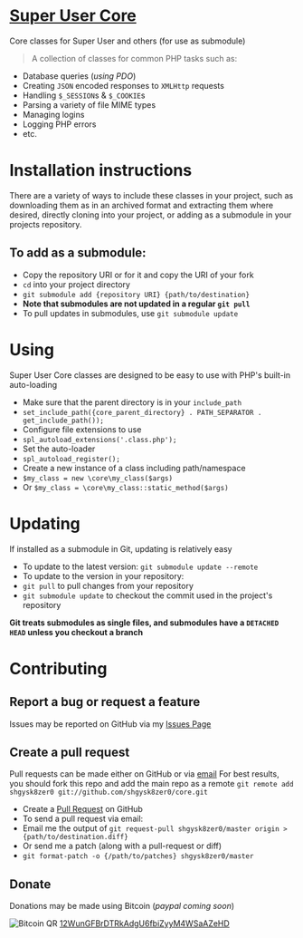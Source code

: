 [Super User Core](<https://github.com/shgysk8zer0/core>)
====

Core classes for Super User and others (for use as submodule)
> A collection of classes for common PHP tasks such as:
* Database queries (*using PDO*)
* Creating `JSON` encoded responses to `XMLHttp` requests
* Handling `$_SESSION`s & `$_COOKIE`s
* Parsing a variety of file MIME types
* Managing logins
* Logging PHP errors
* etc.

# Installation instructions
There are a variety of ways to include these classes in your project, such as
downloading them as in an archived format and extracting them where desired,
directly cloning into your project, or adding as a submodule in your projects
repository.

## To add as a submodule:
* Copy the repository URI or for it and copy the URI of your fork
* `cd` into your project directory
* `git submodule add {repository URI} {path/to/destination}`
* **Note that submodules are not updated in a regular `git pull`**
 * To pull updates in submodules, use `git submodule update`

# Using
Super User Core classes are designed to be easy to use with PHP's built-in auto-loading
* Make sure that the parent directory is in your `include_path`
 * `set_include_path({core_parent_directory} . PATH_SEPARATOR . get_include_path());`
* Configure file extensions to use
 * `spl_autoload_extensions('.class.php');`
* Set the auto-loader
 * `spl_autoload_register();`
* Create a new instance of a class including path/namespace
 * `$my_class = new \core\my_class($args)`
 * Or `$my_class = \core\my_class::static_method($args)`

# Updating
If installed as a submodule in Git, updating is relatively easy
* To update to the latest version: `git submodule update --remote`
* To update to the version in your repository:
 * `git pull` to pull changes from your repository
 * `git submodule update` to checkout the commit used in the project's repository

**Git treats submodules as single files, and submodules have a `DETACHED HEAD` unless you checkout a branch**

# Contributing
## Report a bug or request a feature
Issues may be reported on GitHub via my [Issues Page](<https://github.com/shgysk8zer0/core/issues/new>)
## Create a pull request
Pull requests can be made either on GitHub or via [email](<mailto:shgysk8zer0@gmail.com>)
For best results, you should fork this repo and add the main repo as a remote
`git remote add shgysk8zer0 git://github.com/shgysk8zer0/core.git`
* Create a [Pull Request](<https://github.com/shgysk8zer0/core/compare>) on GitHub
* To send a pull request via email:
 * Email me the output of `git request-pull shgysk8zer0/master origin > {path/to/destination.diff}`
* Or send me a patch (along with a pull-request or diff)
 * `git format-patch -o {/path/to/patches} shgysk8zer0/master`

## Donate
Donations may be made using Bitcoin (*paypal coming soon*)

![Bitcoin QR](<http://chriszuber.com/images/coinbase_qr.png>)
[12WunGFBrDTRkAdgU6fbiZyyM4WSaAZeHD](<bitcoin:12WunGFBrDTRkAdgU6fbiZyyM4WSaAZeHD>)
